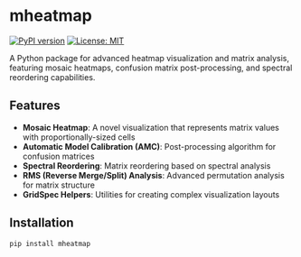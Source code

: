 # mheatmap

[![PyPI version](https://badge.fury.io/py/mheatmap.svg)](https://badge.fury.io/py/mheatmap)
[![License: MIT](https://img.shields.io/badge/License-MIT-yellow.svg)](https://opensource.org/licenses/MIT)

A Python package for advanced heatmap visualization and matrix analysis, featuring mosaic heatmaps, confusion matrix post-processing, and spectral reordering capabilities.

## Features

- **Mosaic Heatmap**: A novel visualization that represents matrix values with proportionally-sized cells
- **Automatic Model Calibration (AMC)**: Post-processing algorithm for confusion matrices
- **Spectral Reordering**: Matrix reordering based on spectral analysis
- **RMS (Reverse Merge/Split) Analysis**: Advanced permutation analysis for matrix structure
- **GridSpec Helpers**: Utilities for creating complex visualization layouts

## Installation

```bash
pip install mheatmap
```

